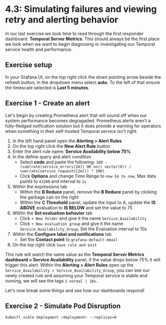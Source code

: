 # 4.3: Simulating failures and viewing retry and alerting behavior

In our last exercise we took time to read through the first responder dashboard: **Temporal Server Metrics**. This should always be the first place we look when we want to begin diagnosing or investigating our Temporal service health and performance.


## Exercise setup
In your Grafana UI, on the top right click the down pointing arrow beside the refresh button, in the dropdown menu select **auto**. To the left of that ensure the timescale selected is **Last 5 minutes**.


## Exercise 1 - Create an alert
Let's begin by creating  Prometheus alert that will sound off when our system performance becomes degragaded. Prometheus alerts aren't a fully-fledged notfication solution but it does provide a warning for operators when something in their self-hosted Temporal service isn't right.


1. In the left hand panel open the **Alerting > Alert Rules**
2. On the top right click the **New Alert Rule** button
3. Enter the alert rule name:  **Service Availability below 75%**
4. In the define query and alert condition
    - Select **code** and paste the following: `100 - (sum(rate(service_errors[2m]) OR on() vector(0)) / sum(rate(service_requests[2m])) * 100)`
    - Click **Options** and change Time Range to `now-1m to now`, Max data points to `43200` and interval to `1s`
5. Within the expressions tab
     - Within the **B Reduce** panel, remove the **B Reduce** panel by clicking the garbage can on the right
     - Within the **C Threshold** panel, update the input to A, update the **IS ABOVE** evaluation to **IS BELOW** and set the value to 75
6. Within the **Set evaluation behavior** tab
    - Click `+ New folder` and give it the name `Service_Availability`
    - Click `+ New evaluation group` and give it the name `Service_Availability_Group`, Set the Evaluation interval to 10s
7. Within the **Configure label and notifications** tab
    - Set the **Contact point** to `grafana-default-email`
8. On the top right click `Save rule and exit`


This rule will watch the same value as the **Temporal Server Metrics dashboard > Service Availability** panel, if the value drops below 75% it will trigger this alert. Within the **Alerting > Alert Rules** open up the `Service_Availability > Service_Availability_Group`, you can see our newly created rule and assuming your Temporal service is stable and running, we will see the tags `1 normal | 10s`.

Let's now break some things and see how our dashboards respond!


## Exercise 2 - Simulate Pod Disruption

```bash
kubectl scale deployment <deployment> --replicas=0
```